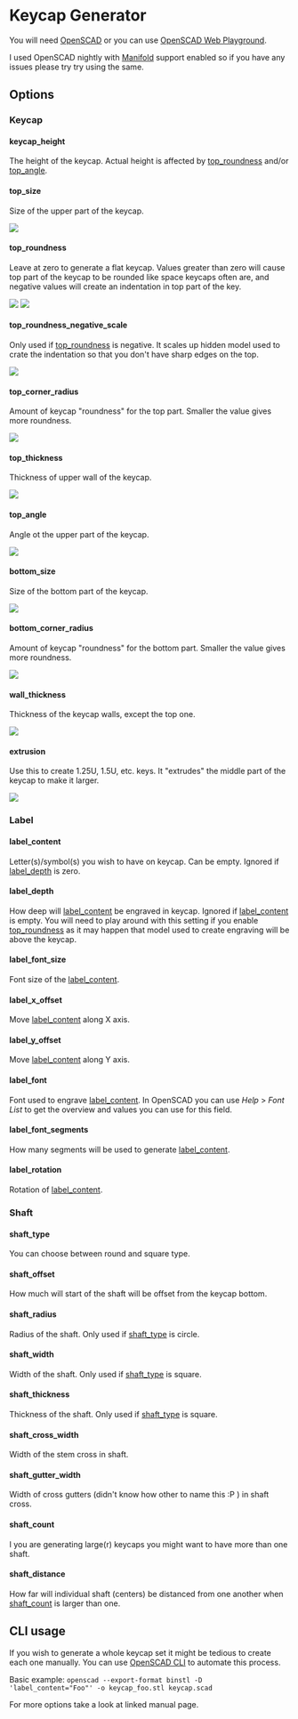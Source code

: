 # Keycap Generator

You will need [OpenSCAD](https://openscad.org/) or you can use [OpenSCAD Web Playground](https://ochafik.com/openscad2). 

I used OpenSCAD nightly with [Manifold](https://github.com/elalish/manifold) support enabled so if you have any issues please try try using the same.

## Options

### Keycap

#### keycap_height
The height of the keycap. Actual height is affected by [top_roundness](#top_roundness) and/or [top_angle](#top_angle).

#### top_size
Size of the upper part of the keycap.

![](./assets/top_size.gif) 

#### top_roundness
Leave at zero to generate a flat keycap.
Values greater than zero will cause top part of the keycap to be rounded like space keycaps often are,
and negative values will create an indentation in top part of the key.

![](./assets/top_roundness_positive.gif) 
![](./assets/top_roundness_negative.gif) 

#### top_roundness_negative_scale
Only used if [top_roundness](#top_roundness) is negative.
It scales up hidden model used to crate the indentation so that you don't have sharp edges on the top.

![](./assets/top_roundness_negative_scale.gif) 

#### top_corner_radius
Amount of keycap "roundness" for the top part.
Smaller the value gives more roundness.

![](./assets/top_corner_roundness.gif) 

#### top_thickness
Thickness of upper wall of the keycap.

![](./assets/top_thickness.gif) 

#### top_angle
Angle ot the upper part of the keycap.

![](./assets/top_angle.gif)

#### bottom_size
Size of the bottom part of the keycap.

![](./assets/bottom_size.gif)

#### bottom_corner_radius
Amount of keycap "roundness" for the bottom part.
Smaller the value gives more roundness.

![](./assets/bottom_corner_roundness.gif)

#### wall_thickness
Thickness of the keycap walls, except the top one.

![](./assets/wall_thickness.gif)

#### extrusion
Use this to create 1.25U, 1.5U, etc. keys.
It "extrudes" the middle part of the keycap to make it larger.

![](./assets/extrusion.gif)

### Label

#### label_content
Letter(s)/symbol(s) you wish to have on keycap.
Can be empty.
Ignored if [label_depth](#label_depth) is zero.

#### label_depth
How deep will [label_content](#label_content) be engraved in keycap.
Ignored if [label_content](#label_content) is empty.
You will need to play around with this setting if you enable [top_roundness](#top_roundness) as it may happen that model used to create engraving will be above the keycap.

#### label_font_size
Font size of the [label_content](#label_content).

#### label_x_offset
Move [label_content](#label_content) along X axis.

#### label_y_offset
Move [label_content](#label_content) along Y axis.

#### label_font
Font used to engrave [label_content](#label_content).
In OpenSCAD you can use *Help* > *Font List* to get the overview and values you can use for this field.

#### label_font_segments
How many segments will be used to generate [label_content](#label_content).

#### label_rotation
Rotation of [label_content](#label_content).

### Shaft

#### shaft_type 
You can choose between round and square type.

#### shaft_offset
How much will start of the shaft will be offset from the keycap bottom.

#### shaft_radius
Radius of the shaft.
Only used if [shaft_type](#shaft_type) is circle.

#### shaft_width
Width of the shaft.
Only used if [shaft_type](#shaft_type) is square.

#### shaft_thickness
Thickness of the shaft.
Only used if [shaft_type](#shaft_type) is square.

#### shaft_cross_width
Width of the stem cross in shaft.

#### shaft_gutter_width
Width of cross gutters (didn't know how other to name this :P ) in shaft cross.

#### shaft_count
I you are generating large(r) keycaps you might want to have more than one shaft.

#### shaft_distance
How far will individual shaft (centers) be distanced from one another when [shaft_count](#shaft_count) is larger than one.

## CLI usage

If you wish to generate a whole keycap set it might be tedious to create each one manually.
You can use [OpenSCAD CLI](https://en.wikibooks.org/wiki/OpenSCAD_User_Manual/Using_OpenSCAD_in_a_command_line_environment) to automate this process.

Basic example:
`openscad --export-format binstl -D 'label_content="Foo"' -o keycap_foo.stl keycap.scad` 

For more options take a look at linked manual page.

